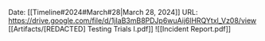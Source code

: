Date: [[Timeline#2024#March#28|March 28, 2024]]
URL: https://drive.google.com/file/d/1jIaB3mB8PDJp6wuAij6lHRQYtxl_Vz08/view
[[Artifacts/[REDACTED] Testing Trials I.pdf]]
![[Incident Report.pdf]]